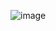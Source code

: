 ![image](https://github.com/Karaytumut20/Colorss/assets/128383118/8a374347-1d6c-4c1a-9272-ddb5dbb03215)
